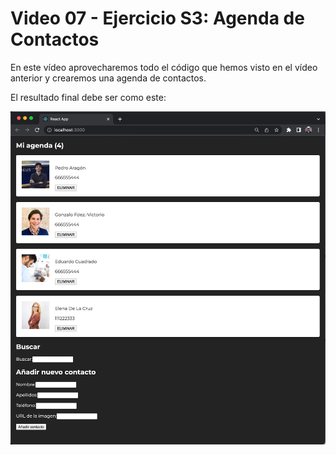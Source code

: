 # Video 07 - Ejercicio S3: Agenda de Contactos

En este vídeo aprovecharemos todo el código que hemos visto en el vídeo anterior y crearemos una agenda de contactos.

El resultado final debe ser como este:

![ejercicio-agenda-contactos.jpg](/docs/assets/ejercicio-agenda-contactos.jpg)
